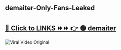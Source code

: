 
 ## demaiter-Only-Fans-Leaked

# <h2><a href="https://clipsfans.com/demaiter&ref=git">🔗 Click to LINKS ⏩⏩ 👉 🟢 demaiter </a></h2>

<a href="https://clipsfans.com/demaiter&ref=git" rel="nofollow" data-target="animated-image.originalLink"><img src="https://i.ibb.co.com/xMMVF88/686577567.gif" alt="Viral Video Original" style="max-width: 100%; display: inline-block;" data-target="animated-image.originalImage"></a>
